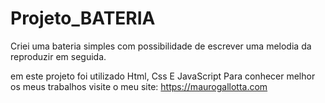 # Projeto_BATERIA
Criei uma bateria simples com possibilidade de escrever uma melodia da reproduzir em seguida.

em este projeto foi utilizado Html, Css E JavaScript
Para conhecer melhor os meus trabalhos visite o meu site: https://maurogallotta.com
